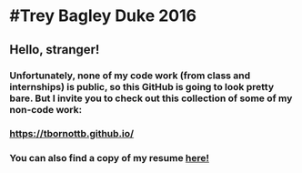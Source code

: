 #Trey Bagley
Duke 2016
===================

## Hello, stranger!

### Unfortunately, none of my code work (from class and internships) is public, so this GitHub is going to look pretty bare. But I invite you to check out this collection of some of my non-code work:

### https://tbornottb.github.io/

### You can also find a copy of my resume [here!](https://github.com/tbornottb/tbornottb.github.io/blob/master/Trey2014Resume.pdf?raw=true)
